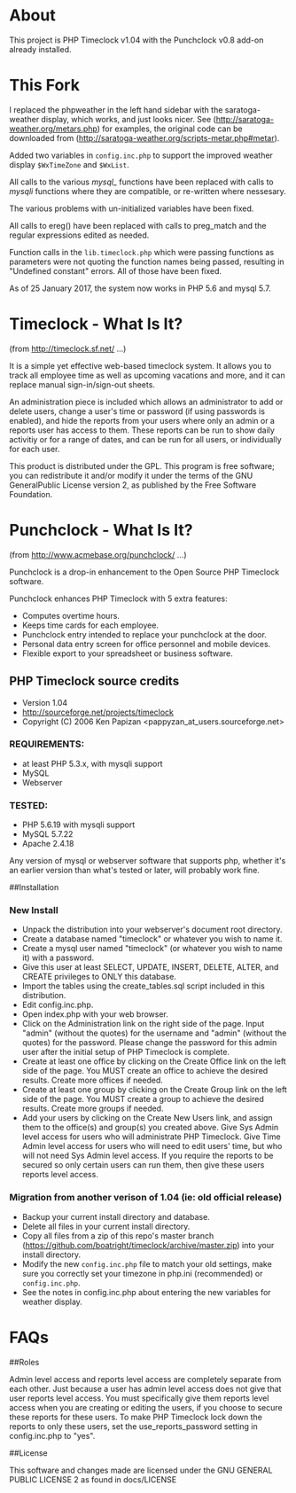 # About

This project is PHP Timeclock v1.04 with the Punchclock v0.8 add-on already installed.

# This Fork

I replaced the phpweather in the left hand sidebar with the saratoga-weather display, which works, and just looks nicer. 
See (http://saratoga-weather.org/metars.php) for examples, the original code can be downloaded from 
(http://saratoga-weather.org/scripts-metar.php#metar).   

Added two variables in `config.inc.php` to support the improved weather display `$WxTimeZone` and `$WxList`. 

All calls to the various *mysql_* functions have been replaced with calls to *mysqli* functions 
where they are compatible, or re-written where nessesary. 

The various problems with un-initialized variables have been fixed. 

All calls to ereg() have been replaced with calls to preg_match and 
the regular expressions edited as needed. 

Function calls in the `lib.timeclock.php` which were passing functions as parameters were not quoting 
the function names being passed, resulting in "Undefined constant" errors.  All of those have been fixed. 

As of 25 January 2017, the system now works in PHP 5.6 and mysql 5.7. 


# Timeclock - What Is It?

(from http://timeclock.sf.net/ ...)

It is a simple yet effective web-based timeclock system. It allows you to track all employee time 
as well as upcoming vacations and more, and it can replace manual sign-in/sign-out sheets.

An administration piece is included which allows an administrator to add or delete users, change a 
user's time or password (if using passwords is enabled), and hide the reports from your users where 
only an admin or a reports user has access to them. These reports can be run to show daily activitiy 
or for a range of dates, and can be run for all users, or individually for each user.

This product is distributed under the GPL. This program is free software; you can redistribute it and/or 
modify it under the terms of the GNU GeneralPublic License version 2, as published by the 
Free Software Foundation.


# Punchclock - What Is It?

(from http://www.acmebase.org/punchclock/ ...)

Punchclock is a drop-in enhancement to the Open Source PHP Timeclock software. 

Punchclock enhances PHP Timeclock with 5 extra features:

 - Computes overtime hours.
 - Keeps time cards for each employee.
 - Punchclock entry intended to replace your punchclock at the door.
 - Personal data entry screen for office personnel and mobile devices.
 - Flexible export to your spreadsheet or business software.
    
## PHP Timeclock source credits
- Version 1.04
- http://sourceforge.net/projects/timeclock
- Copyright (C) 2006 Ken Papizan <pappyzan_at_users.sourceforge.net>


### REQUIREMENTS:

 -  at least PHP 5.3.x, with mysqli support
 -  MySQL
 -  Webserver

### TESTED:

 -  PHP 5.6.19 with mysqli support
 -  MySQL 5.7.22
 -  Apache 2.4.18
 
Any version of mysql or webserver software that supports php, whether it's an earlier 
version than what's tested or later, will probably work fine.

##Installation

### New Install

 - Unpack the distribution into your webserver's document root directory. 
 - Create a database named "timeclock" or whatever you wish to name it.
 - Create a mysql user named "timeclock" (or whatever you wish to name it) with a password.
 - Give this user at least SELECT, UPDATE, INSERT, DELETE, ALTER, and CREATE privileges to ONLY 
    this database.
 -  Import the tables using the create_tables.sql script included in this distribution.
 -  Edit config.inc.php.
 -  Open index.php with your web browser.
 -  Click on the Administration link on the right side of the page. Input "admin" (without the quotes) 
    for the username and "admin" (without the quotes) for the password. Please change the password 
    for this admin user after the initial setup of PHP Timeclock is complete.
 -  Create at least one office by clicking on the Create Office link on the left side of the page. 
    You MUST create an office to achieve the desired results. Create more offices if needed.
 -  Create at least one group by clicking on the Create Group link on the left side of the page. 
    You MUST create a group to achieve the desired results. Create more groups if needed.
 -  Add your users by clicking on the Create New Users link, and assign them to the office(s) and
    group(s) you created above. Give Sys Admin level access for users who will administrate 
    PHP Timeclock. Give Time Admin level access for users who will need to edit users' time, but 
    who will not need Sys Admin level access. If you require the reports to be secured so only 
    certain users can run them, then give these users reports level access. 


### Migration from another verison of 1.04 (ie: old official release)

 -  Backup your current install directory and database.
 -  Delete all files in your current install directory.
 -  Copy all files from a zip of this repo's master branch 
 (https://github.com/boatright/timeclock/archive/master.zip) into your install directory.
 -  Modify the new `config.inc.php` file to match your old settings, make sure you correctly 
 set your timezone in php.ini (recommended) or `config.inc.php`.
 - See the notes in config.inc.php about entering the new variables for weather display. 

# FAQs

##Roles

Admin level access and reports level access are completely separate from each other. 
Just because a user has admin level access does not give that user reports level access. 
You must specifically give them reports level access when you are creating or editing the users, 
if you choose to secure these reports for these users. To make PHP Timeclock lock down the 
reports to only these users, set the use_reports_password setting in config.inc.php to "yes".


##License

This software and changes made are licensed under the GNU GENERAL PUBLIC LICENSE 2 as found in docs/LICENSE
